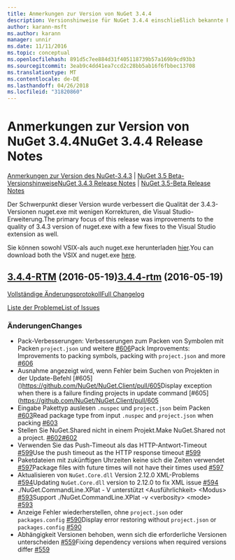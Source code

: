 ```yaml
---
title: Anmerkungen zur Version von NuGet 3.4.4
description: Versionshinweise für NuGet 3.4.4 einschließlich bekannte Probleme, Fehlerbehebungen, Funktionen und Archivierung von dcrs Design.
author: karann-msft
ms.author: karann
manager: unnir
ms.date: 11/11/2016
ms.topic: conceptual
ms.openlocfilehash: 891d5c7ee884d31f405118739b57a169b9cd93b3
ms.sourcegitcommit: 3eab9c4dd41ea7ccd2c28bb5ab16f6fbbec13708
ms.translationtype: MT
ms.contentlocale: de-DE
ms.lasthandoff: 04/26/2018
ms.locfileid: "31820860"
---
```

# <a name="nuget-344-release-notes"></a><span data-ttu-id="e8525-103">Anmerkungen zur Version von NuGet 3.4.4</span><span class="sxs-lookup"><span data-stu-id="e8525-103">NuGet 3.4.4 Release Notes</span></span>

<span data-ttu-id="e8525-104">[Anmerkungen zur Version des NuGet-3.4.3](../release-notes/nuget-3.4.3.md) | [NuGet 3.5 Beta-Versionshinweise](../release-notes/nuget-3.5-Beta.md)</span><span class="sxs-lookup"><span data-stu-id="e8525-104">[NuGet 3.4.3 Release Notes](../release-notes/nuget-3.4.3.md) | [NuGet 3.5-Beta Release Notes](../release-notes/nuget-3.5-Beta.md)</span></span>

<span data-ttu-id="e8525-105">Der Schwerpunkt dieser Version wurde verbessert die Qualität der 3.4.3-Versionen nuget.exe mit wenigen Korrekturen, die Visual Studio-Erweiterung.</span><span class="sxs-lookup"><span data-stu-id="e8525-105">The primary focus of this release was improvements to the quality of 3.4.3 version of nuget.exe with a few fixes to the Visual Studio extension as well.</span></span>

<span data-ttu-id="e8525-106">Sie können sowohl VSIX-als auch nuget.exe herunterladen [hier](https://dist.nuget.org/index.html).</span><span class="sxs-lookup"><span data-stu-id="e8525-106">You can download both the VSIX and nuget.exe [here](https://dist.nuget.org/index.html).</span></span>

## <a name="344-rtmhttpsgithubcomnugetnugetclienttree344-rtm-2016-05-19"></a><span data-ttu-id="e8525-107">[3.4.4-RTM](https://github.com/NuGet/NuGet.Client/tree/3.4.4-rtm) (2016-05-19)</span><span class="sxs-lookup"><span data-stu-id="e8525-107">[3.4.4-rtm](https://github.com/NuGet/NuGet.Client/tree/3.4.4-rtm) (2016-05-19)</span></span>

[<span data-ttu-id="e8525-108">Vollständige Änderungsprotokoll</span><span class="sxs-lookup"><span data-stu-id="e8525-108">Full Changelog</span></span>](https://github.com/NuGet/NuGet.Client/compare/3.5.0-beta-final...3.4.4-rtm)

[<span data-ttu-id="e8525-109">Liste der Probleme</span><span class="sxs-lookup"><span data-stu-id="e8525-109">List of Issues</span></span>](https://github.com/NuGet/Home/issues?q=is%3Aissue+milestone%3A3.4.4+is%3Aclosed)

### <a name="changes"></a><span data-ttu-id="e8525-110">Änderungen</span><span class="sxs-lookup"><span data-stu-id="e8525-110">Changes</span></span>

- <span data-ttu-id="e8525-111">Pack-Verbesserungen: Verbesserungen zum Packen von Symbolen mit Packen `project.json` und weitere [ \#606](https://github.com/NuGet/NuGet.Client/pull/606)</span><span class="sxs-lookup"><span data-stu-id="e8525-111">Pack Improvements: Improvements to packing symbols, packing with `project.json` and more [\#606](https://github.com/NuGet/NuGet.Client/pull/606)</span></span>
- <span data-ttu-id="e8525-112">Ausnahme angezeigt wird, wenn Fehler beim Suchen von Projekten in der Update-Befehl [\#605] ()https://github.com/NuGet/NuGet.Client/pull/605</span><span class="sxs-lookup"><span data-stu-id="e8525-112">Display exception when there is a failure finding projects in update command [\#605](https://github.com/NuGet/NuGet.Client/pull/605</span></span>
- <span data-ttu-id="e8525-113">Eingabe Pakettyp auslesen `.nuspec` und `project.json` beim Packen [ \#603](https://github.com/NuGet/NuGet.Client/pull/603)</span><span class="sxs-lookup"><span data-stu-id="e8525-113">Read package type from input `.nuspec` and `project.json` when packing [\#603](https://github.com/NuGet/NuGet.Client/pull/603)</span></span>
- <span data-ttu-id="e8525-114">Stellen Sie NuGet.Shared nicht in einem Projekt.</span><span class="sxs-lookup"><span data-stu-id="e8525-114">Make NuGet.Shared not a project.</span></span> [<span data-ttu-id="e8525-115">\#602</span><span class="sxs-lookup"><span data-stu-id="e8525-115">\#602</span></span>](https://github.com/NuGet/NuGet.Client/pull/602)
- <span data-ttu-id="e8525-116">Verwenden Sie das Push-Timeout als das HTTP-Antwort-Timeout [ \#599](https://github.com/NuGet/NuGet.Client/pull/599)</span><span class="sxs-lookup"><span data-stu-id="e8525-116">Use the push timeout as the HTTP response timeout [\#599](https://github.com/NuGet/NuGet.Client/pull/599)</span></span>
- <span data-ttu-id="e8525-117">Paketdateien mit zukünftigen Uhrzeiten keine sich die Zeiten verwendet [ \#597](https://github.com/NuGet/NuGet.Client/pull/597)</span><span class="sxs-lookup"><span data-stu-id="e8525-117">Package files with future times will not have their times used [\#597](https://github.com/NuGet/NuGet.Client/pull/597)</span></span>
- <span data-ttu-id="e8525-118">Aktualisieren von `NuGet.Core.dll` Version 2.12.0 XML-Problems [ \#594](https://github.com/NuGet/NuGet.Client/pull/594)</span><span class="sxs-lookup"><span data-stu-id="e8525-118">Updating `NuGet.Core.dll` version to 2.12.0 to fix XML issue [\#594](https://github.com/NuGet/NuGet.Client/pull/594)</span></span>
- <span data-ttu-id="e8525-119">./NuGet.CommandLine.XPlat - V unterstützt \<Ausführlichkeit\> \<Modus\> [ \#593](https://github.com/NuGet/NuGet.Client/pull/593)</span><span class="sxs-lookup"><span data-stu-id="e8525-119">Support ./NuGet.CommandLine.XPlat -v \<verbosity\> \<mode\> [\#593](https://github.com/NuGet/NuGet.Client/pull/593)</span></span>
- <span data-ttu-id="e8525-120">Anzeige Fehler wiederherstellen, ohne `project.json` oder `packages.config` [ \#590](https://github.com/NuGet/NuGet.Client/pull/590)</span><span class="sxs-lookup"><span data-stu-id="e8525-120">Display error restoring without `project.json` or `packages.config` [\#590](https://github.com/NuGet/NuGet.Client/pull/590)</span></span>
- <span data-ttu-id="e8525-121">Abhängigkeit Versionen behoben, wenn sich die erforderliche Versionen unterscheiden [ \#559](https://github.com/NuGet/NuGet.Client/pull/559)</span><span class="sxs-lookup"><span data-stu-id="e8525-121">Fixing dependency versions when required versions differ [\#559](https://github.com/NuGet/NuGet.Client/pull/559)</span></span>